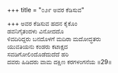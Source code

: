 +++
title = "೦೨೯ ಅವರ ಕೆಡಿಸುವ"

+++
ಅವರ ಕೆಡಿಸುವ ಹದನ ಕೈಕೊಂ  
ಡವನಿಗೈತಂದಳು ವಿನೋದದೊ  
ಳಿವದಿರಿದ್ದರು ಬನದೊಳಗೆ ಮದಿರಾ ಮದೋದ್ಧತರು   
ಯುವತಿಯನು ಕಂಡರು ಕಟಾಕ್ಷದ  
ಸವಡಿಗೋಲಿಂದೊಡೆದುದೆದೆ ಹರಿ  
ದವರು ಹಿಡಿದರು ವಾಮ ದಕ್ಷಿಣ ಕರಗಳಂಗನೆಯ    ॥29॥